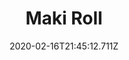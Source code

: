 ---
templateKey: blog-post
title: Maki Roll
type: cooking
energy: 100
health: 45
description: Fish and rice wrapped in seaweed., 
featuredpost: false
date: 2020-02-16T21:45:12.711Z
featuredimage: /img/Maki_Roll.png
sellPrice: 220
tags:
  - Fish
  - Seaweed
  - Rice
  - edible
---